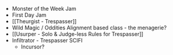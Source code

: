 - Monster of the Week Jam
- First Day Jam
- [[Theurgist - Trespasser]]
- Wild Magic / Oddities Alignment based class - the menagerie?
- [[Usurper - Solo & Judge-less Rules for Trespasser]]
- Infiltrator - Trespasser SCIFI
	- Incursor? 